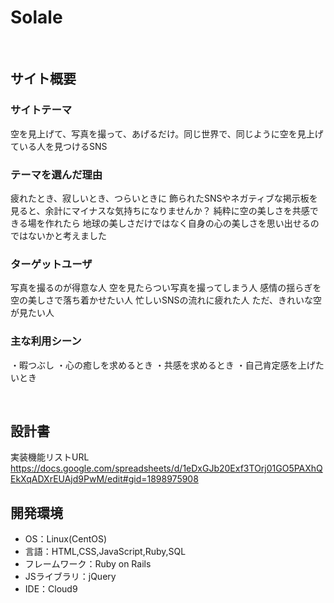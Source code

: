 # Solale
​
## サイト概要
### サイトテーマ
空を見上げて、写真を撮って、あげるだけ。同じ世界で、同じように空を見上げている人を見つけるSNS
​
### テーマを選んだ理由
疲れたとき、寂しいとき、つらいときに
飾られたSNSやネガティブな掲示板を見ると、余計にマイナスな気持ちになりませんか？
純粋に空の美しさを共感できる場を作れたら
地球の美しさだけではなく自身の心の美しさを思い出せるのではないかと考えました

### ターゲットユーザ
写真を撮るのが得意な人
空を見たらつい写真を撮ってしまう人
感情の揺らぎを空の美しさで落ち着かせたい人
忙しいSNSの流れに疲れた人
ただ、きれいな空が見たい人
​
### 主な利用シーン
・暇つぶし
・心の癒しを求めるとき
・共感を求めるとき
・自己肯定感を上げたいとき

​
## 設計書
実装機能リストURL
https://docs.google.com/spreadsheets/d/1eDxGJb20Exf3TOrj01GO5PAXhQEkXqADXrEUAjd9PwM/edit#gid=1898975908
​
## 開発環境
- OS：Linux(CentOS)
- 言語：HTML,CSS,JavaScript,Ruby,SQL
- フレームワーク：Ruby on Rails
- JSライブラリ：jQuery
- IDE：Cloud9